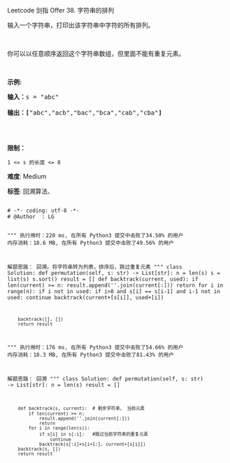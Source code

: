 Leetcode 剑指 Offer 38. 字符串的排列
<p>输入一个字符串，打印出该字符串中字符的所有排列。</p>


<p>&nbsp;</p>



<p>你可以以任意顺序返回这个字符串数组，但里面不能有重复元素。</p>



<p>&nbsp;</p>



<p><strong>示例:</strong></p>



<pre><strong>输入：</strong>s = &quot;abc&quot;

<strong>输出：[</strong>&quot;abc&quot;,&quot;acb&quot;,&quot;bac&quot;,&quot;bca&quot;,&quot;cab&quot;,&quot;cba&quot;<strong>]</strong>

</pre>



<p>&nbsp;</p>



<p><strong>限制：</strong></p>



<p><code>1 &lt;= s 的长度 &lt;= 8</code></p>





 **难度**: Medium



 **标签**: 回溯算法、 





<div class="hcb_wrap">
<pre class="prism undefined-numbers lang-python" data-lang="Python"><code>
# -*- coding: utf-8 -*-
# @Author  : LG

"""
执行用时：220 ms, 在所有 Python3 提交中击败了34.50% 的用户
内存消耗：18.6 MB, 在所有 Python3 提交中击败了49.56% 的用户

解题思路：
    回溯。将字符串转为列表，排序后，跳过重复元素
"""
class Solution:
    def permutation(self, s: str) -> List[str]:
        n = len(s)
        s = list(s)
        s.sort()
        result = []
        def backtrack(current, used):
            if len(current) >= n:
                result.append(''.join(current[:]))
                return
            for i in range(n):
                if i not in used:
                    if i>0 and s[i] == s[i-1] and i-1 not in used:
                        continue
                    backtrack(current+[s[i]], used+[i])

        backtrack([], [])
        return result

"""
执行用时：176 ms, 在所有 Python3 提交中击败了54.66% 的用户
内存消耗：18.3 MB, 在所有 Python3 提交中击败了81.43% 的用户

解题思路：
    回溯
"""
class Solution:
    def permutation(self, s: str) -> List[str]:
        n = len(s)
        result = []

        def backtrack(s, current):  # 剩余字符串， 当前元素
            if len(current) >= n:
                result.append(''.join(current[:]))
                return
            for i in range(len(s)):
                if s[i] in s[:i]:   #跳过当前字符串的重复元素
                    continue
                backtrack(s[:i]+s[i+1:], current+[s[i]])
        backtrack(s, [])
        return result
</code></pre></div>

